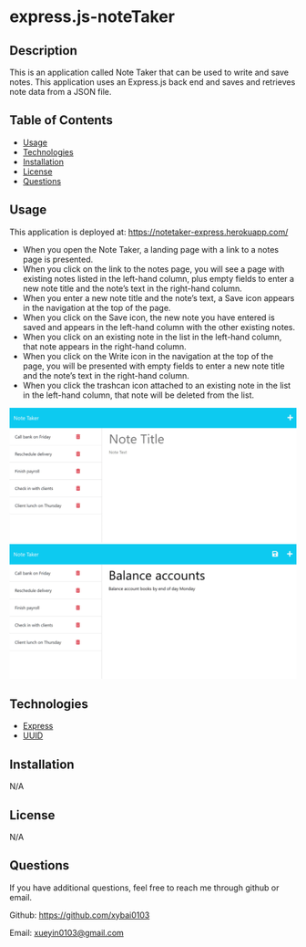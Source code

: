 # express.js-noteTaker

  ## Description

  This is an application called Note Taker that can be used to write and save notes. This application uses an Express.js back end and saves and retrieves note data from a JSON file.

  ## Table of Contents
  
  - [Usage](#usage)
  - [Technologies](#technologies)
  - [Installation](#installation)
  - [License](#license)
  - [Questions](#questions)

  ## Usage

  This application is deployed at: https://notetaker-express.herokuapp.com/

  * When you open the Note Taker, a landing page with a link to a notes page is presented.
  * When you click on the link to the notes page, you will see a page with existing notes     listed in the left-hand column, plus empty fields to enter a new note title and the note’s text in the right-hand column.
  * When you enter a new note title and the note’s text, a Save icon appears in the navigation at the top of the page.
  * When you click on the Save icon, the new note you have entered is saved and appears in the left-hand column with the other existing notes.
  * When you click on an existing note in the list in the left-hand column, that note appears in the right-hand column.
  * When you click on the Write icon in the navigation at the top of the page, you will be presented with empty fields to enter a new note title and the note’s text in the right-hand column.
  * When you click the trashcan icon attached to an existing note in the list in the left-hand column, that note will be deleted from the list.

  ![ScreenShot](./assets/images/1.png)
  <br>
  ![ScreenShot](./assets/images/2.png)
  
  ## Technologies

  * [Express](https://www.npmjs.com/package/express)
  * [UUID](https://www.npmjs.com/package/uuid)

  ## Installation

  N/A

  ## License

  N/A

  ## Questions

  If you have additional questions, feel free to reach me through github or email.

  Github: https://github.com/xybai0103
  
  Email: xueyin0103@gmail.com